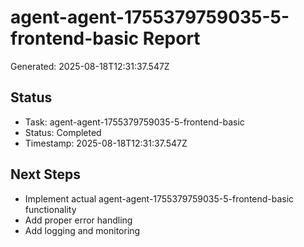 # agent-agent-1755379759035-5-frontend-basic Report

Generated: 2025-08-18T12:31:37.547Z

## Status
- Task: agent-agent-1755379759035-5-frontend-basic
- Status: Completed
- Timestamp: 2025-08-18T12:31:37.547Z

## Next Steps
- Implement actual agent-agent-1755379759035-5-frontend-basic functionality
- Add proper error handling
- Add logging and monitoring
